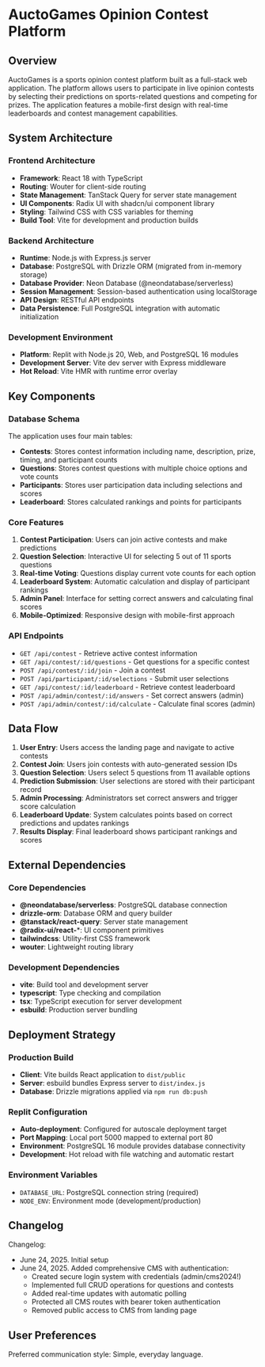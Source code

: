 # AuctoGames Opinion Contest Platform

## Overview

AuctoGames is a sports opinion contest platform built as a full-stack web application. The platform allows users to participate in live opinion contests by selecting their predictions on sports-related questions and competing for prizes. The application features a mobile-first design with real-time leaderboards and contest management capabilities.

## System Architecture

### Frontend Architecture
- **Framework**: React 18 with TypeScript
- **Routing**: Wouter for client-side routing
- **State Management**: TanStack Query for server state management
- **UI Components**: Radix UI with shadcn/ui component library
- **Styling**: Tailwind CSS with CSS variables for theming
- **Build Tool**: Vite for development and production builds

### Backend Architecture
- **Runtime**: Node.js with Express.js server
- **Database**: PostgreSQL with Drizzle ORM (migrated from in-memory storage)
- **Database Provider**: Neon Database (@neondatabase/serverless)
- **Session Management**: Session-based authentication using localStorage
- **API Design**: RESTful API endpoints
- **Data Persistence**: Full PostgreSQL integration with automatic initialization

### Development Environment
- **Platform**: Replit with Node.js 20, Web, and PostgreSQL 16 modules
- **Development Server**: Vite dev server with Express middleware
- **Hot Reload**: Vite HMR with runtime error overlay

## Key Components

### Database Schema
The application uses four main tables:
- **Contests**: Stores contest information including name, description, prize, timing, and participant counts
- **Questions**: Stores contest questions with multiple choice options and vote counts
- **Participants**: Stores user participation data including selections and scores
- **Leaderboard**: Stores calculated rankings and points for participants

### Core Features
1. **Contest Participation**: Users can join active contests and make predictions
2. **Question Selection**: Interactive UI for selecting 5 out of 11 sports questions
3. **Real-time Voting**: Questions display current vote counts for each option
4. **Leaderboard System**: Automatic calculation and display of participant rankings
5. **Admin Panel**: Interface for setting correct answers and calculating final scores
6. **Mobile-Optimized**: Responsive design with mobile-first approach

### API Endpoints
- `GET /api/contest` - Retrieve active contest information
- `GET /api/contest/:id/questions` - Get questions for a specific contest
- `POST /api/contest/:id/join` - Join a contest
- `POST /api/participant/:id/selections` - Submit user selections
- `GET /api/contest/:id/leaderboard` - Retrieve contest leaderboard
- `POST /api/admin/contest/:id/answers` - Set correct answers (admin)
- `POST /api/admin/contest/:id/calculate` - Calculate final scores (admin)

## Data Flow

1. **User Entry**: Users access the landing page and navigate to active contests
2. **Contest Join**: Users join contests with auto-generated session IDs
3. **Question Selection**: Users select 5 questions from 11 available options
4. **Prediction Submission**: User selections are stored with their participant record
5. **Admin Processing**: Administrators set correct answers and trigger score calculation
6. **Leaderboard Update**: System calculates points based on correct predictions and updates rankings
7. **Results Display**: Final leaderboard shows participant rankings and scores

## External Dependencies

### Core Dependencies
- **@neondatabase/serverless**: PostgreSQL database connection
- **drizzle-orm**: Database ORM and query builder
- **@tanstack/react-query**: Server state management
- **@radix-ui/react-***: UI component primitives
- **tailwindcss**: Utility-first CSS framework
- **wouter**: Lightweight routing library

### Development Dependencies
- **vite**: Build tool and development server
- **typescript**: Type checking and compilation
- **tsx**: TypeScript execution for server development
- **esbuild**: Production server bundling

## Deployment Strategy

### Production Build
- **Client**: Vite builds React application to `dist/public`
- **Server**: esbuild bundles Express server to `dist/index.js`
- **Database**: Drizzle migrations applied via `npm run db:push`

### Replit Configuration
- **Auto-deployment**: Configured for autoscale deployment target
- **Port Mapping**: Local port 5000 mapped to external port 80
- **Environment**: PostgreSQL 16 module provides database connectivity
- **Development**: Hot reload with file watching and automatic restart

### Environment Variables
- `DATABASE_URL`: PostgreSQL connection string (required)
- `NODE_ENV`: Environment mode (development/production)

## Changelog

Changelog:
- June 24, 2025. Initial setup
- June 24, 2025. Added comprehensive CMS with authentication:
  * Created secure login system with credentials (admin/cms2024!)
  * Implemented full CRUD operations for questions and contests
  * Added real-time updates with automatic polling
  * Protected all CMS routes with bearer token authentication
  * Removed public access to CMS from landing page

## User Preferences

Preferred communication style: Simple, everyday language.